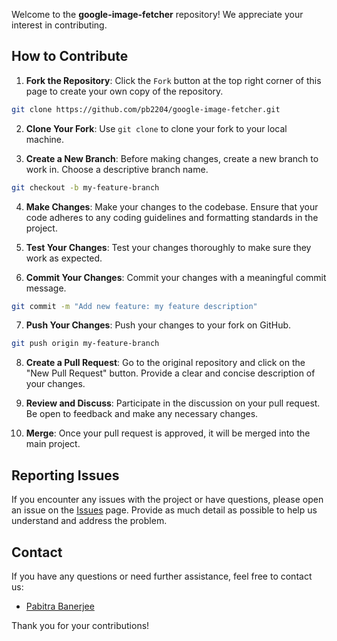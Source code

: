 Welcome to the **google-image-fetcher** repository! We appreciate your interest in contributing.

## How to Contribute

1. **Fork the Repository**: Click the `Fork` button at the top right corner of this page to create your own copy of the repository.

```bash
git clone https://github.com/pb2204/google-image-fetcher.git
```

2. **Clone Your Fork**: Use `git clone` to clone your fork to your local machine.

3. **Create a New Branch**: Before making changes, create a new branch to work in. Choose a descriptive branch name.

```bash
git checkout -b my-feature-branch
```

4. **Make Changes**: Make your changes to the codebase. Ensure that your code adheres to any coding guidelines and formatting standards in the project.

5. **Test Your Changes**: Test your changes thoroughly to make sure they work as expected.

6. **Commit Your Changes**: Commit your changes with a meaningful commit message.

```bash
git commit -m "Add new feature: my feature description"
```

7. **Push Your Changes**: Push your changes to your fork on GitHub.

```bash
git push origin my-feature-branch
```

8. **Create a Pull Request**: Go to the original repository and click on the "New Pull Request" button. Provide a clear and concise description of your changes.

9. **Review and Discuss**: Participate in the discussion on your pull request. Be open to feedback and make any necessary changes.

10. **Merge**: Once your pull request is approved, it will be merged into the main project.

## Reporting Issues

If you encounter any issues with the project or have questions, please open an issue on the [Issues](https://github.com/PB2204/google-image-fetcher/issues) page. Provide as much detail as possible to help us understand and address the problem.

## Contact

If you have any questions or need further assistance, feel free to contact us:

- [Pabitra Banerjee](mailto:rockstarpabitra2204@gmail.com)

Thank you for your contributions!